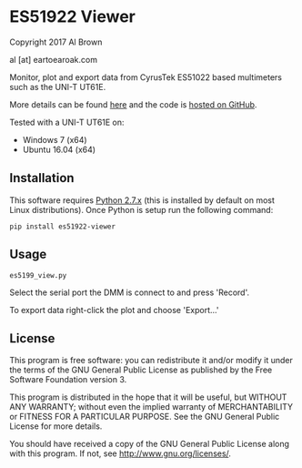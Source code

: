 # ES51922 Viewer #

Copyright 2017 Al Brown

al [at] eartoearoak.com

Monitor, plot and export data from CyrusTek ES51022 based multimeters such as the UNI-T UT61E.

More details can be found [here](https://eartoearoak.com/software/es51922-viewer) and the code is [hosted on GitHub](https://github.com/EarToEarOak/ES51922-Viewer).

Tested with a UNI-T UT61E on:

- Windows 7 (x64)
- Ubuntu 16.04 (x64)

## Installation ##
This software requires [Python 2.7.x](https://www.python.org/) (this is installed by default on most Linux distributions).  Once Python is setup run the following command:

`pip install es51922-viewer`

## Usage ##

`es5199_view.py`

Select the serial port the DMM is connect to and press 'Record'.

To export data right-click the plot and choose 'Export...'

## License ##

This program is free software: you can redistribute it and/or modify
it under the terms of the GNU General Public License as published by
the Free Software Foundation version 3.

This program is distributed in the hope that it will be useful,
but WITHOUT ANY WARRANTY; without even the implied warranty of
MERCHANTABILITY or FITNESS FOR A PARTICULAR PURPOSE.  See the
GNU General Public License for more details.

You should have received a copy of the GNU General Public License
along with this program.  If not, see <http://www.gnu.org/licenses/>.

